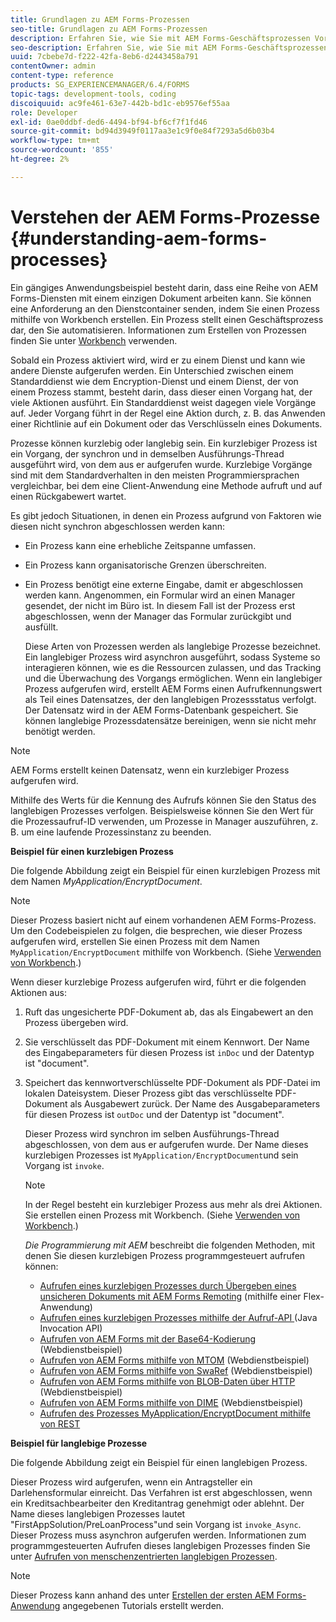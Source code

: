 ```yaml
---
title: Grundlagen zu AEM Forms-Prozessen
seo-title: Grundlagen zu AEM Forms-Prozessen
description: Erfahren Sie, wie Sie mit AEM Forms-Geschäftsprozessen Vorgänge automatisieren können. Aktivieren Sie die Prozesse, um einen Dienst zu erstellen, damit Sie ihn wie andere Dienste aufrufen können. Prozesse können kurzlebig oder langlebig sein.
seo-description: Erfahren Sie, wie Sie mit AEM Forms-Geschäftsprozessen Vorgänge automatisieren können. Aktivieren Sie die Prozesse, um einen Dienst zu erstellen, damit Sie ihn wie andere Dienste aufrufen können. Prozesse können kurzlebig oder langlebig sein.
uuid: 7cbebe7d-f222-42fa-8eb6-d2443458a791
contentOwner: admin
content-type: reference
products: SG_EXPERIENCEMANAGER/6.4/FORMS
topic-tags: development-tools, coding
discoiquuid: ac9fe461-63e7-442b-bd1c-eb9576ef55aa
role: Developer
exl-id: 0ae0ddbf-ded6-4494-bf94-bf6cf7f1fd46
source-git-commit: bd94d3949f0117aa3e1c9f0e84f7293a5d6b03b4
workflow-type: tm+mt
source-wordcount: '855'
ht-degree: 2%

---
```


# Verstehen der AEM Forms-Prozesse {#understanding-aem-forms-processes}

Ein gängiges Anwendungsbeispiel besteht darin, dass eine Reihe von AEM Forms-Diensten mit einem einzigen Dokument arbeiten kann. Sie können eine Anforderung an den Dienstcontainer senden, indem Sie einen Prozess mithilfe von Workbench erstellen. Ein Prozess stellt einen Geschäftsprozess dar, den Sie automatisieren. Informationen zum Erstellen von Prozessen finden Sie unter [Workbench](https://www.adobe.com/go/learn_aemforms_workbench_63) verwenden.

Sobald ein Prozess aktiviert wird, wird er zu einem Dienst und kann wie andere Dienste aufgerufen werden. Ein Unterschied zwischen einem Standarddienst wie dem Encryption-Dienst und einem Dienst, der von einem Prozess stammt, besteht darin, dass dieser einen Vorgang hat, der viele Aktionen ausführt. Ein Standarddienst weist dagegen viele Vorgänge auf. Jeder Vorgang führt in der Regel eine Aktion durch, z. B. das Anwenden einer Richtlinie auf ein Dokument oder das Verschlüsseln eines Dokuments.

Prozesse können kurzlebig oder langlebig sein. Ein kurzlebiger Prozess ist ein Vorgang, der synchron und in demselben Ausführungs-Thread ausgeführt wird, von dem aus er aufgerufen wurde. Kurzlebige Vorgänge sind mit dem Standardverhalten in den meisten Programmiersprachen vergleichbar, bei dem eine Client-Anwendung eine Methode aufruft und auf einen Rückgabewert wartet.

Es gibt jedoch Situationen, in denen ein Prozess aufgrund von Faktoren wie diesen nicht synchron abgeschlossen werden kann:

* Ein Prozess kann eine erhebliche Zeitspanne umfassen.
* Ein Prozess kann organisatorische Grenzen überschreiten.
* Ein Prozess benötigt eine externe Eingabe, damit er abgeschlossen werden kann. Angenommen, ein Formular wird an einen Manager gesendet, der nicht im Büro ist. In diesem Fall ist der Prozess erst abgeschlossen, wenn der Manager das Formular zurückgibt und ausfüllt.

   Diese Arten von Prozessen werden als langlebige Prozesse bezeichnet. Ein langlebiger Prozess wird asynchron ausgeführt, sodass Systeme so interagieren können, wie es die Ressourcen zulassen, und das Tracking und die Überwachung des Vorgangs ermöglichen. Wenn ein langlebiger Prozess aufgerufen wird, erstellt AEM Forms einen Aufrufkennungswert als Teil eines Datensatzes, der den langlebigen Prozessstatus verfolgt. Der Datensatz wird in der AEM Forms-Datenbank gespeichert. Sie können langlebige Prozessdatensätze bereinigen, wenn sie nicht mehr benötigt werden.

>[!NOTE]
>
>AEM Forms erstellt keinen Datensatz, wenn ein kurzlebiger Prozess aufgerufen wird.

Mithilfe des Werts für die Kennung des Aufrufs können Sie den Status des langlebigen Prozesses verfolgen. Beispielsweise können Sie den Wert für die Prozessaufruf-ID verwenden, um Prozesse in Manager auszuführen, z. B. um eine laufende Prozessinstanz zu beenden.

**Beispiel für einen kurzlebigen Prozess**

Die folgende Abbildung zeigt ein Beispiel für einen kurzlebigen Prozess mit dem Namen *MyApplication/EncryptDocument*.

>[!NOTE]
>
>Dieser Prozess basiert nicht auf einem vorhandenen AEM Forms-Prozess. Um den Codebeispielen zu folgen, die besprechen, wie dieser Prozess aufgerufen wird, erstellen Sie einen Prozess mit dem Namen `MyApplication/EncryptDocument` mithilfe von Workbench. (Siehe [Verwenden von Workbench](https://www.adobe.com/go/learn_aemforms_workbench_63).)

Wenn dieser kurzlebige Prozess aufgerufen wird, führt er die folgenden Aktionen aus:

1. Ruft das ungesicherte PDF-Dokument ab, das als Eingabewert an den Prozess übergeben wird.
1. Sie verschlüsselt das PDF-Dokument mit einem Kennwort. Der Name des Eingabeparameters für diesen Prozess ist `inDoc` und der Datentyp ist &quot;document&quot;.
1. Speichert das kennwortverschlüsselte PDF-Dokument als PDF-Datei im lokalen Dateisystem. Dieser Prozess gibt das verschlüsselte PDF-Dokument als Ausgabewert zurück. Der Name des Ausgabeparameters für diesen Prozess ist `outDoc` und der Datentyp ist &quot;document&quot;.

   Dieser Prozess wird synchron im selben Ausführungs-Thread abgeschlossen, von dem aus er aufgerufen wurde. Der Name dieses kurzlebigen Prozesses ist `MyApplication/EncryptDocument`und sein Vorgang ist `invoke`.

   >[!NOTE]
   >
   >In der Regel besteht ein kurzlebiger Prozess aus mehr als drei Aktionen. Sie erstellen einen Prozess mit Workbench. (Siehe [Verwenden von Workbench](https://www.adobe.com/go/learn_aemforms_workbench_63).)

   *Die Programmierung mit AEM* beschreibt die folgenden Methoden, mit denen Sie diesen kurzlebigen Prozess programmgesteuert aufrufen können:

   * [Aufrufen eines kurzlebigen Prozesses durch Übergeben eines unsicheren Dokuments mit AEM Forms Remoting](/help/forms/developing/invoking-aem-forms-using-remoting.md#invoking-a-short-lived-process-by-passing-an-unsecure-document-using-remoting)  (mithilfe einer Flex-Anwendung)
   * [Aufrufen eines kurzlebigen Prozesses mithilfe der Aufruf-API ](/help/forms/developing/invoking-aem-forms-using-java.md#invoking-a-short-lived-process-using-the-invocation-api)  (Java Invocation API)
   * [Aufrufen von AEM Forms mit der Base64-Kodierung](/help/forms/developing/invoking-aem-forms-using-web.md#invoking-aem-forms-using-base64-encoding)  (Webdienstbeispiel)
   * [Aufrufen von AEM Forms mithilfe von MTOM](/help/forms/developing/invoking-aem-forms-using-web.md#invoking-aem-forms-using-mtom)  (Webdienstbeispiel)
   * [Aufrufen von AEM Forms mithilfe von SwaRef](/help/forms/developing/invoking-aem-forms-using-web.md#invoking-aem-forms-using-swaref)  (Webdienstbeispiel)
   * [Aufrufen von AEM Forms mithilfe von BLOB-Daten über HTTP](/help/forms/developing/invoking-aem-forms-using-web.md#invoking-aem-forms-using-blob-data-over-http)  (Webdienstbeispiel)
   * [Aufrufen von AEM Forms mithilfe von DIME](/help/forms/developing/invoking-aem-forms-using-web.md#invoking-aem-forms-using-dime)  (Webdienstbeispiel)
   * [Aufrufen des Prozesses MyApplication/EncryptDocument mithilfe von REST](/help/forms/developing/invoking-aem-forms-using-rest.md)

**Beispiel für langlebige Prozesse**

Die folgende Abbildung zeigt ein Beispiel für einen langlebigen Prozess.

Dieser Prozess wird aufgerufen, wenn ein Antragsteller ein Darlehensformular einreicht. Das Verfahren ist erst abgeschlossen, wenn ein Kreditsachbearbeiter den Kreditantrag genehmigt oder ablehnt. Der Name dieses langlebigen Prozesses lautet &quot;FirstAppSolution/PreLoanProcess&quot;und sein Vorgang ist `invoke_Async`. Dieser Prozess muss asynchron aufgerufen werden. Informationen zum programmgesteuerten Aufrufen dieses langlebigen Prozesses finden Sie unter [Aufrufen von menschenzentrierten langlebigen Prozessen](/help/forms/developing/invoking-human-centric-long-lived.md#invoking-human-centric-long-lived-processes).

>[!NOTE]
>
>Dieser Prozess kann anhand des unter [Erstellen der ersten AEM Forms-Anwendung](https://www.adobe.com/go/learn_aemforms_firstapp_ds_63) angegebenen Tutorials erstellt werden.
